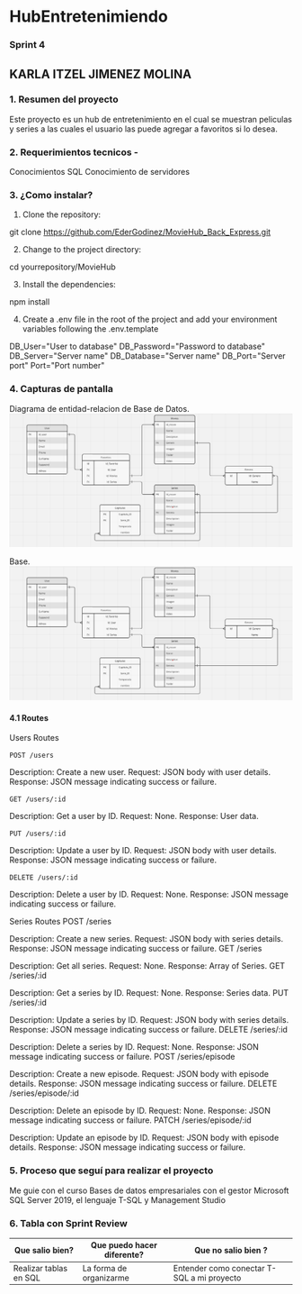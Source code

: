 # HubEntretenimiendo

### Sprint 4 
## KARLA ITZEL JIMENEZ MOLINA

### 1. Resumen del proyecto 
Este proyecto es un hub de entretenimiento en el cual se muestran peliculas y series a las cuales el usuario las puede agregar a favoritos si lo desea.

### 2. Requerimientos tecnicos -
Conocimientos SQL
Conocimiento de servidores

### 3. ¿Como instalar?
1. Clone the repository:

git clone https://github.com/EderGodinez/MovieHub_Back_Express.git

2. Change to the project directory:

cd yourrepository/MovieHub

3. Install the dependencies:

npm install

4. Create a .env file in the root of the project and add your environment variables following the .env.template


DB_User="User to database"
DB_Password="Password to database"
DB_Server="Server name"
DB_Database="Server name"
DB_Port="Server port"
Port="Port number"

### 4. Capturas de pantalla 

Diagrama de entidad-relacion de Base de Datos.
![imagen](./src/assets/image.png)

Base.
![imagen](./src/assets/image.png)

#### 4.1 Routes
Users Routes

    POST /users

Description: Create a new user.
Request: JSON body with user details.
Response: JSON message indicating success or failure.

    GET /users/:id

Description: Get a user by ID.
Request: None.
Response: User data.

    PUT /users/:id

Description: Update a user by ID.
Request: JSON body with user details.
Response: JSON message indicating success or failure.
    
    DELETE /users/:id

Description: Delete a user by ID.
Request: None.
Response: JSON message indicating success or failure.

Series Routes
POST /series

Description: Create a new series.
Request: JSON body with series details.
Response: JSON message indicating success or failure.
GET /series

Description: Get all series.
Request: None.
Response: Array of Series.
GET /series/:id

Description: Get a series by ID.
Request: None.
Response: Series data.
PUT /series/:id

Description: Update a series by ID.
Request: JSON body with series details.
Response: JSON message indicating success or failure.
DELETE /series/:id

Description: Delete a series by ID.
Request: None.
Response: JSON message indicating success or failure.
POST /series/episode

Description: Create a new episode.
Request: JSON body with episode details.
Response: JSON message indicating success or failure.
DELETE /series/episode/:id

Description: Delete an episode by ID.
Request: None.
Response: JSON message indicating success or failure.
PATCH /series/episode/:id

Description: Update an episode by ID.
Request: JSON body with episode details.
Response: JSON message indicating success or failure.

### 5. Proceso que seguí para realizar el proyecto
Me guie con el curso Bases de datos empresariales con el gestor Microsoft SQL Server 2019, el lenguaje T-SQL y Management Studio

### 6. Tabla con Sprint Review 

| Que salio bien? | Que puedo hacer diferente? | Que no salio bien ? |
------------------|----------------------------|-----------------------
| Realizar tablas en SQL | La forma de organizarme  | Entender como conectar T-SQL a mi proyecto |
